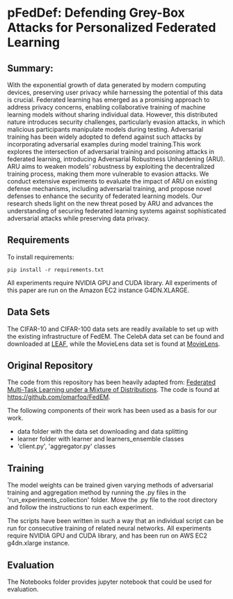 #  pFedDef: Defending Grey-Box Attacks for Personalized Federated Learning

## Summary: 
With the exponential growth of data generated by modern computing devices, preserving user privacy while harnessing the potential of this data is crucial. Federated learning has emerged as a promising approach to address privacy concerns, enabling collaborative training of machine learning models without sharing individual data. However, this distributed nature introduces security challenges, particularly evasion attacks, in which malicious participants manipulate models during testing. Adversarial training has been widely adopted to defend against such attacks by incorporating adversarial examples during model training.This work explores the intersection of adversarial training and poisoning attacks in federated learning, introducing Adversarial Robustness Unhardening (ARU). ARU aims to weaken models' robustness by exploiting the decentralized training process, making them more vulnerable to evasion attacks. We conduct extensive experiments to evaluate the impact of ARU on existing defense mechanisms, including adversarial training, and propose novel defenses to enhance the security of federated learning models. Our research sheds light on the new threat posed by ARU and advances the understanding of securing federated learning systems against sophisticated adversarial attacks while preserving data privacy.

## Requirements

To install requirements:

```setup
pip install -r requirements.txt
```

All experiments require NVIDIA GPU and CUDA library.
All experiments of this paper are run on the Amazon EC2 instance G4DN.XLARGE.

## Data Sets

The CIFAR-10 and CIFAR-100 data sets are readily available to set up with the existing infrastructure of FedEM. The CelebA data set can be found and downloaded at [LEAF](https://leaf.cmu.edu/), while the MovieLens data set is found at [MovieLens](https://grouplens.org/datasets/movielens/).


## Original Repository

The code from this repository has been heavily adapted from: [Federated Multi-Task Learning under a Mixture of Distributions](https://arxiv.org/abs/2108.10252). The code is found at https://github.com/omarfoq/FedEM.

The following components of their work has been used as a basis for our work.

- data folder with the data set downloading and data splitting
- learner folder with learner and learners_ensemble classes
- 'client.py', 'aggregator.py' classes 


## Training

The model weights can be trained given varying methods of adversarial training and aggregation method by running the .py files in the 'run_experiments_collection' folder. Move the .py file to the root directory and follow the instructions to run each experiment.

The scripts have been written in such a way that an individual script can be run for consecutive training of related neural networks. All experiments require NVIDIA GPU and CUDA library, and has been run on AWS EC2 g4dn.xlarge instance.

## Evaluation

The Notebooks folder provides jupyter notebook that could be used for evaluation.
